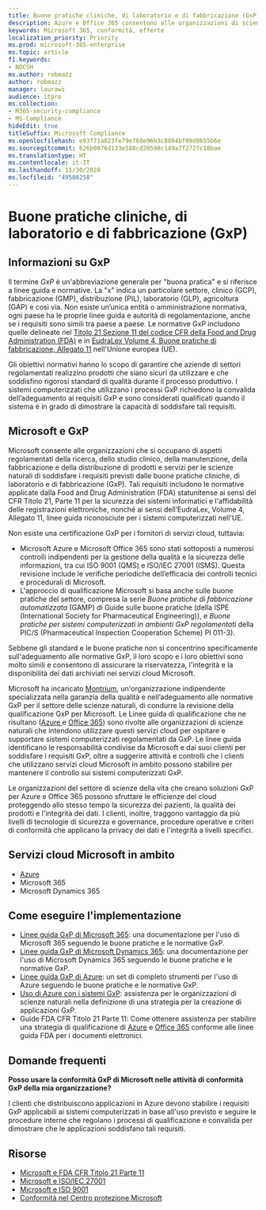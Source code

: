 ```yaml
---
title: Buone pratiche cliniche, di laboratorio e di fabbricazione (GxP)
description: Azure e Office 365 consentono alle organizzazioni di scienze della vita di soddisfare i requisiti normativi GxP.
keywords: Microsoft 365, conformità, offerte
localization_priority: Priority
ms.prod: microsoft-365-enterprise
ms.topic: article
f1.keywords:
- NOCSH
ms.author: robmazz
author: robmazz
manager: laurawi
audience: itpro
ms.collection:
- M365-security-compliance
- MS-Compliance
hideEdit: true
titleSuffix: Microsoft Compliance
ms.openlocfilehash: e93f71a023fe79e768e96b3c8894bf09d0655b6e
ms.sourcegitcommit: 626b0076d133e588cd28598c149a7f272fc18bae
ms.translationtype: HT
ms.contentlocale: it-IT
ms.lasthandoff: 11/30/2020
ms.locfileid: "49508258"
---
```

# <a name="good-clinical-laboratory-and-manufacturing-practices-gxp"></a>Buone pratiche cliniche, di laboratorio e di fabbricazione (GxP)

## <a name="about-gxp"></a>Informazioni su GxP

Il termine *GxP* è un'abbreviazione generale per "buona pratica" e si riferisce a linee guida e normative. La "x" indica un particolare settore, clinico (GCP), fabbricazione (GMP), distribuzione (PIL), laboratorio (GLP), agricoltura (GAP) e così via. Non esiste un’unica entità o amministrazione normativa, ogni paese ha le proprie linee guida e autorità di regolamentazione, anche se i requisiti sono simili tra paese a paese. Le normative GxP includono quelle delineate nel [Titolo 21 Sezione 11 del codice CFR della Food and Drug Administration (FDA)](https://aka.ms/FDA-CFR) e in [EudraLex Volume 4, Buone pratiche di fabbricazione, Allegato 11](https://ec.europa.eu/health/documents/eudralex/vol-4_en) nell'Unione europea (UE).

Gli obiettivi normativi hanno lo scopo di garantire che aziende di settori regolamentati realizzino prodotti che siano sicuri da utilizzare e che soddisfino rigorosi standard di qualità durante il processo produttivo. I sistemi computerizzati che utilizzano i processi GxP richiedono la convalida dell’adeguamento ai requisiti GxP e sono considerati qualificati quando il sistema è in grado di dimostrare la capacità di soddisfare tali requisiti.

## <a name="microsoft-and-gxp"></a>Microsoft e GxP

Microsoft consente alle organizzazioni che si occupano di aspetti regolamentati della ricerca, dello studio clinico, della manutenzione, della fabbricazione e della distribuzione di prodotti e servizi per le scienze naturali di soddisfare i requisiti previsti dalle buone pratiche cliniche, di laboratorio e di fabbricazione (GxP). Tali requisiti includono le normative applicate dalla Food and Drug Administration (FDA) statunitense ai sensi del CFR Titolo 21, Parte 11 per la sicurezza dei sistemi informatici e l'affidabilità delle registrazioni elettroniche, nonché ai sensi dell’EudraLex, Volume 4, Allegato 11, linee guida riconosciute per i sistemi computerizzati nell'UE.

Non esiste una certificazione GxP per i fornitori di servizi cloud, tuttavia:

- Microsoft Azure e Microsoft Office 365 sono stati sottoposti a numerosi controlli indipendenti per la gestione della qualità e la sicurezza delle informazioni, tra cui ISO 9001 (QMS) e ISO/IEC 27001 (ISMS). Questa revisione include le verifiche periodiche dell’efficacia dei controlli tecnici e procedurali di Microsoft.
- L'approccio di qualificazione Microsoft si basa anche sulle buone pratiche del settore, compresa la serie *Buone pratiche di fabbricazione automatizzata* (GAMP) di Guide sulle buone pratiche (della ISPE (International Society for Pharmaceutical Engineering)), e *Buone pratiche per sistemi computerizzati in ambienti GxP regolamentati* della PIC/S (Pharmaceutical Inspection Cooperation Scheme) PI 011-3).

Sebbene gli standard e le buone pratiche non si concentrino specificamente sull'adeguamento alle normative GxP, il loro scopo e i loro obiettivi sono molto simili e consentono di assicurare la riservatezza, l'integrità e la disponibilità dei dati archiviati nei servizi cloud Microsoft.

Microsoft ha incaricato [Montrium](https://www.montrium.com/), un'organizzazione indipendente specializzata nella garanzia della qualità e nell’adeguamento alle normative GxP per il settore delle scienze naturali, di condurre la revisione della qualificazione GxP per Microsoft. Le Linee guida di qualificazione che ne risultano ([Azure ](https://aka.ms/gxpcompliance) e [Office 365](https://aka.ms/o365-qualification-guideline)) sono rivolte alle organizzazioni di scienze naturali che intendono utilizzare questi servizi cloud per ospitare e supportare sistemi computerizzati regolamentati da GxP. Le linee guida identificano le responsabilità condivise da Microsoft e dai suoi clienti per soddisfare i requisiti GxP, oltre a suggerire attività e controlli che i clienti che utilizzano servizi cloud Microsoft in ambito possono stabilire per mantenere il controllo sui sistemi computerizzati GxP.

Le organizzazioni del settore di scienze della vita che creano soluzioni GxP per Azure e Office 365 possono sfruttare le efficienze del cloud proteggendo allo stesso tempo la sicurezza dei pazienti, la qualità dei prodotti e l'integrità dei dati. I clienti, inoltre, traggono vantaggio da più livelli di tecnologie di sicurezza e governance, procedure operative e criteri di conformità che applicano la privacy dei dati e l'integrità a livelli specifici.

## <a name="microsoft-in-scope-cloud-services"></a>Servizi cloud Microsoft in ambito

- [Azure](https://aka.ms/AzureCompliance)
- Microsoft 365
- Microsoft Dynamics 365

## <a name="how-to-implement"></a>Come eseguire l'implementazione

- [Linee guida GxP di Microsoft 365](../downloads/microsoft-365-gxp-guidelines-july-2020.pdf): una documentazione per l'uso di Microsoft 365 seguendo le buone pratiche e le normative GxP.
- [Linee guida GxP di Microsoft Dynamics 365](../downloads/microsoft-dynamics-365-gxp-guidelines-july-2020.pdf): una documentazione per l'uso di Microsoft Dynamics 365 seguendo le buone pratiche e le normative GxP.
- [Linee guida GxP di Azure](https://aka.ms/gxpcompliance): un set di completo strumenti per l'uso di Azure seguendo le buone pratiche e le normative GxP.
- [Uso di Azure con i sistemi GxP](https://aka.ms/GXP-Azure-Strategies): assistenza per le organizzazioni di scienze naturali nella definizione di una strategia per la creazione di applicazioni GxP. 
- Guide FDA CFR Titolo 21 Parte 11: Come ottenere assistenza per stabilire una strategia di qualificazione di [Azure](https://aka.ms/Azure-FDA-Guidelines) e [Office 365](https://aka.ms/o365-qualification-guideline) conforme alle linee guida FDA per i documenti elettronici.

## <a name="frequently-asked-questions"></a>Domande frequenti

**Posso usare la conformità GxP di Microsoft nelle attività di conformità GxP della mia organizzazione?**

I clienti che distribuiscono applicazioni in Azure devono stabilire i requisiti GxP applicabili ai sistemi computerizzati in base all'uso previsto e seguire le procedure interne che regolano i processi di qualificazione e convalida per dimostrare che le applicazioni soddisfano tali requisiti.

## <a name="resources"></a>Risorse

- [Microsoft e FDA CFR Titolo 21 Parte 11](offering-fda-cfr-title-21-part-11.md)
- [Microsoft e ISO/IEC 27001](offering-iso-27001.md)
- [Microsoft e ISO 9001](offering-iso-9001.md)
- [Conformità nel Centro protezione Microsoft](https://www.microsoft.com/trust-center/compliance/compliance-overview)
